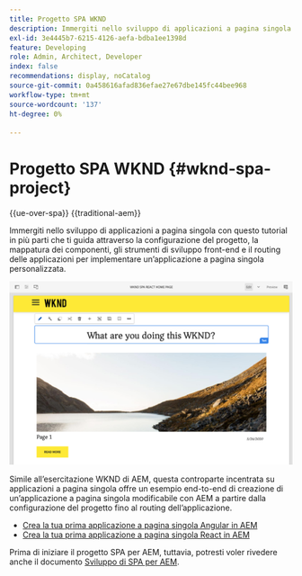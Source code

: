 ```yaml
---
title: Progetto SPA WKND
description: Immergiti nello sviluppo di applicazioni a pagina singola con questo tutorial in più parti che ti guida attraverso la configurazione del progetto, la mappatura dei componenti, gli strumenti di sviluppo front-end e il routing delle applicazioni per implementare un’applicazione a pagina singola personalizzata utilizzando sia React che Angular.
exl-id: 3e4445b7-6215-4126-aefa-bdba1ee1398d
feature: Developing
role: Admin, Architect, Developer
index: false
recommendations: display, noCatalog
source-git-commit: 0a458616afad836efae27e67dbe145fc44bee968
workflow-type: tm+mt
source-wordcount: '137'
ht-degree: 0%

---
```



# Progetto SPA WKND {#wknd-spa-project}

{{ue-over-spa}}
{{traditional-aem}}

Immergiti nello sviluppo di applicazioni a pagina singola con questo tutorial in più parti che ti guida attraverso la configurazione del progetto, la mappatura dei componenti, gli strumenti di sviluppo front-end e il routing delle applicazioni per implementare un’applicazione a pagina singola personalizzata.

![Progetto SPA WKND](assets/wknd-spa-project.png)

Simile all’esercitazione WKND di AEM, questa controparte incentrata su applicazioni a pagina singola offre un esempio end-to-end di creazione di un’applicazione a pagina singola modificabile con AEM a partire dalla configurazione del progetto fino al routing dell’applicazione.

* [Crea la tua prima applicazione a pagina singola Angular in AEM](https://experienceleague.adobe.com/docs/experience-manager-learn/getting-started-with-aem-headless/spa-editor/angular/overview.html)
* [Crea la tua prima applicazione a pagina singola React in AEM](https://experienceleague.adobe.com/it/docs/experience-manager-learn/getting-started-with-aem-headless/spa-editor/react/overview)

Prima di iniziare il progetto SPA per AEM, tuttavia, potresti voler rivedere anche il documento [Sviluppo di SPA per AEM](developing.md).
